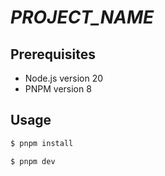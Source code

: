 # _PROJECT_NAME_

## Prerequisites

- Node.js version 20
- PNPM version 8

## Usage

```sh
$ pnpm install
```

```sh
$ pnpm dev
```
